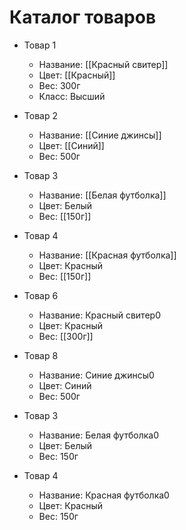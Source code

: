 # Каталог товаров

- Товар 1
    - Название: [[Красный свитер]]
    - Цвет: [[Красный]]
    - Вес: 300г
    - Класс: Высший

- Товар 2
    - Название: [[Синие джинсы]]
    - Цвет: [[Синий]]
    - Вес: 500г

- Товар 3
    - Название: [[Белая футболка]]
    - Цвет: Белый
    - Вес: [[150г]]

- Товар 4
    - Название: [[Красная футболка]]
    - Цвет: Красный
    - Вес: [[150г]] 

- Товар 6
    - Название: Красный свитер0
    - Цвет: Красный
    - Вес: [[300г]]

- Товар 8
    - Название: Синие джинсы0
    - Цвет: Синий
    - Вес: 500г

- Товар 3
    - Название: Белая футболка0
    - Цвет: Белый
    - Вес: 150г

- Товар 4
    - Название: Красная футболка0
    - Цвет: Красный
    - Вес: 150г 
